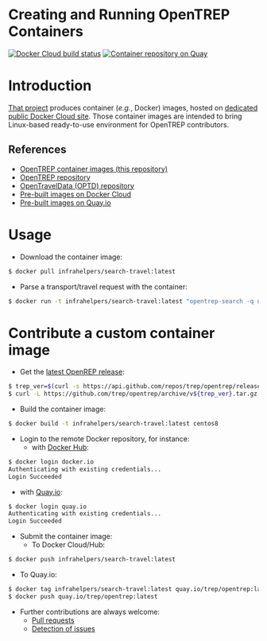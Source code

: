 Creating and Running OpenTREP Containers
========================================

[![Docker Cloud build status](https://img.shields.io/docker/cloud/build/infrahelpers/search-travel)](https://hub.docker.com/repository/docker/infrahelpers/search-travel/general)
[![Container repository on Quay](https://quay.io/repository/trep/opentrep/status "Container repository on Quay")](https://quay.io/repository/trep/opentrep)

# Introduction
[That project](https://github.com/trep/docker-images)
produces container (_e.g._, Docker) images, hosted on
[dedicated public Docker Cloud site](https://cloud.docker.com/u/bigdatadevelopment/repository/docker/infrahelpers/travel-search).
Those container images are intended to bring Linux-based ready-to-use
environment for OpenTREP contributors.

## References
* [OpenTREP container images (this repository)](https://github.com/trep/docker-images)
* [OpenTREP repository](https://github.com/trep/opentrep)
* [OpenTravelData (OPTD) repository](https://github.com/opentraveldata/opentraveldata)
* [Pre-built images on Docker Cloud](https://cloud.docker.com/u/opentrep/repository/docker/infrahelpers/search-travel)
* [Pre-built images on Quay.io](https://quay.io/repository/trep/opentrep)

# Usage

* Download the container image:
```bash
$ docker pull infrahelpers/search-travel:latest
```

* Parse a transport/travel request with the container:
```bash
$ docker run -t infrahelpers/search-travel:latest "opentrep-search -q nce sfo"
```

# Contribute a custom container image
* Get the
  [latest OpenREP release](https://github.com/trep/opentrep/releases/latest):
```bash
$ trep_ver=$(curl -s https://api.github.com/repos/trep/opentrep/releases/latest | jq -r ".tarball_url" | sed -e 's/.*v\([0-9.]\{3\}\)/\1/g')
$ curl -L https://github.com/trep/opentrep/archive/v${trep_ver}.tar.gz -o opentrep-${trep_ver}.tar.gz
```

* Build the container image:
```bash
$ docker build -t infrahelpers/search-travel:latest centos8
```

* Login to the remote Docker repository, for instance:
  + with [Docker Hub](https://cloud.docker.com):
```bash
$ docker login docker.io
Authenticating with existing credentials...
Login Succeeded
```
  + with [Quay.io](https://quay.io):
```bash
$ docker login quay.io
Authenticating with existing credentials...
Login Succeeded
```

* Submit the container image:
  + To Docker Cloud/Hub:
```bash
$ docker push infrahelpers/search-travel:latest
```
  + To Quay.io:
```bash
$ docker tag infrahelpers/search-travel:latest quay.io/trep/opentrep:latest
$ docker push quay.io/trep/opentrep:latest
```

* Further contributions are always welcome:
  + [Pull requests](https://github.com/trep/docker-images/pulls)
  + [Detection of issues](https://github.com/trep/docker-images/issues)

